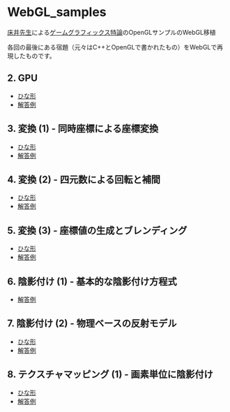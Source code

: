 # WebGL_samples

[床井先生](https://twitter.com/tokoik)による[ゲームグラフィックス特論](https://tokoik.github.io/gg/)のOpenGLサンプルのWebGL移植

各回の最後にある宿題（元々はC++とOpenGLで書かれたもの）をWebGLで再現したものです。

## 2. GPU

- [ひな形](02/index.html)
- [解答例](02/solution.html)

## 3. 変換 (1) - 同時座標による座標変換

- [ひな形](03/index.html)
- [解答例](03/solution.html)

## 4. 変換 (2) - 四元数による回転と補間

- [ひな形](04/base.html)
- [解答例](04/solution.html)

## 5. 変換 (3) - 座標値の生成とブレンディング

- [ひな形](05/base.html)
- [解答例](05/solution.html)

## 6. 陰影付け (1) - 基本的な陰影付け方程式

- [解答例](06/solution.html)

## 7. 陰影付け (2) - 物理ベースの反射モデル

- [ひな形](07/base.html)
- [解答例](07/solution.html)

## 8. テクスチャマッピング (1) - 画素単位に陰影付け

- [ひな形](08/base.html)
- [解答例](08/solution.html)
